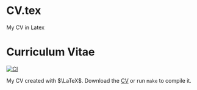 # CV.tex
My CV in Latex
# Curriculum Vitae

[![CI](https://github.com/b-fg/CV.tex/workflows/CI/badge.svg)](https://github.com/b-fg/CV.tex/actions)

My CV created with $\LaTeX$. Download the [CV](https://raw.githubusercontent.com/kawaMANMI/CV.tex/main/main.pdf) or run `make` to compile it.

<!-- https://github.com/kawaMANMI/CV.tex/blob/main/main.pdf -->